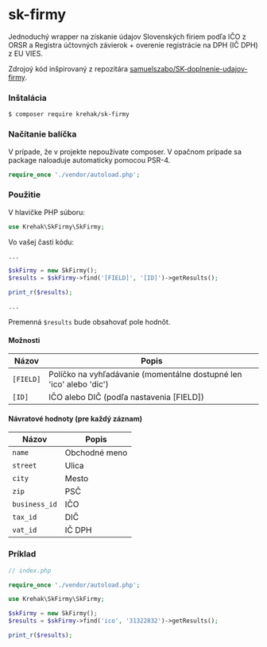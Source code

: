 # sk-firmy

Jednoduchý wrapper na získanie údajov Slovenských firiem podľa IČO z ORSR a Registra účtovných závierok + overenie registrácie na DPH (IČ DPH) z EU VIES.

Zdrojoý kód inšpirovaný z repozitára [samuelszabo/SK-doplnenie-udajov-firmy](https://github.com/samuelszabo/SK-doplnenie-udajov-firmy).

### Inštalácia

``
$ composer require krehak/sk-firmy
``

### Načítanie balíčka
V prípade, že v projekte nepoužívate composer. V opačnom prípade sa package naloaduje automaticky pomocou PSR-4.

```php
require_once './vendor/autoload.php';
```

### Použitie
V hlavičke PHP súboru:

```php
use Krehak\SkFirmy\SkFirmy;
```

Vo vašej časti kódu:

```php
...

$skFirmy = new SkFirmy();
$results = $skFirmy->find('[FIELD]', '[ID]')->getResults();

print_r($results);

...
```

Premenná `$results` bude obsahovať pole hodnôt.

#### Možnosti

| Názov | Popis |
| --- | --- |
| `[FIELD]` | Políčko na vyhľadávanie (momentálne dostupné len 'ico' alebo 'dic') |
| `[ID]` | IČO alebo DIČ (podľa nastavenia [FIELD]) |

#### Návratové hodnoty (pre každý záznam)

| Názov | Popis |
| --- | --- |
| `name` | Obchodné meno |
| `street` | Ulica |
| `city` | Mesto |
| `zip` | PSČ |
| `business_id` | IČO |
| `tax_id` | DIČ |
| `vat_id` | IČ DPH |

### Príklad
```php
// index.php

require_once './vendor/autoload.php';

use Krehak\SkFirmy\SkFirmy;

$skFirmy = new SkFirmy();
$results = $skFirmy->find('ico', '31322832')->getResults();

print_r($results);
```
